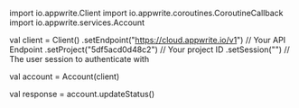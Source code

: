import io.appwrite.Client
import io.appwrite.coroutines.CoroutineCallback
import io.appwrite.services.Account

val client = Client()
    .setEndpoint("https://cloud.appwrite.io/v1") // Your API Endpoint
    .setProject("5df5acd0d48c2") // Your project ID
    .setSession("") // The user session to authenticate with

val account = Account(client)

val response = account.updateStatus()
